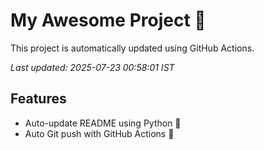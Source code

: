 # My Awesome Project 🚀

This project is automatically updated using GitHub Actions.

_Last updated: 2025-07-23 00:58:01 IST_

## Features
- Auto-update README using Python 🐍
- Auto Git push with GitHub Actions 🤖
